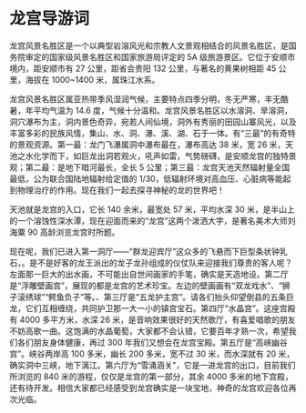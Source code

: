 # 龙宫导游词
龙宫风景名胜区是一个以典型岩溶风光和宗教人文景观相结合的风景名胜区，是国务院审定的国家级风景名胜区和国家旅游局评定的 5A 级旅游景区。它位于安顺市境内，距安顺市有 27 公里，距省会贵阳 132 公里，与著名的黄果树相距 45 公里，海拔在 1000~1400 米，属珠江水系。

龙宫风景名胜区属亚热带季风湿润气候，主要特点四季分明，冬无严寒，丰无酷暑，年平均气温为 14.6 度，气候十分温和。龙宫风景名胜区以水溶洞、旱溶洞，洞穴瀑布为主，洞内景色奇异，宛若人间仙境，洞外有秀丽的田园山寨风光，以及丰富多彩的民族风情，集山、水、洞、瀑、溪、湖、石于一体。有“三最”的有奇特的景观资源。第一最：龙门飞瀑属洞中瀑布最在，瀑布高达 38 米，宽 26 米，天池之水化学而下，如巨龙出洞若观火，吼声如雷，气势磅礴，是安顺龙宫的独特景观；第二最：是地下暗河最长，全长 5 公里；第三最：龙宫天池天然辐射量全国最低，公为联合国陆地辐射给定值的 1/30，低辐射环境对高血压、心脏病等能起到物理治疗的作用。现在我们一起去探寻神秘的龙的世界吧！

天池就是龙宫的入口，它长 140 余米，最宽处 57 米，平均水深 30 米，是半山上的一个溶蚀性深水潭，现在迎面而来的“龙宫”这两个泼洒大字，是著名美术大师刘海粟 90 高龄浏览龙宫时所题。

现在呢，我们已进入第一洞厅――“群龙迎宾厅”这众多的飞悬而下巨型条状钟乳石，。是不是好客的龙王派出的龙子龙孙组成的仪仗队来迎接我们尊贵的客人呢？左面那一巨大的出水画，不可能出自世间画家的手笔，确实是天造地设。第二厅是“浮雕壁画宫”，展现的都是龙宫的艺术珍宝。左边的壁画画有“双龙戏水”、“狮子滚绣球”“鳄鱼负子”等。、第三厅是“五龙护主宫”。请各们抬头仰望倒县的五条巨龙，它们互相缠绕，共同护卫那一大一小的镇宫宝石。第四厅“水晶宫”。这座宫殿有 4000 多平方米，水深 26 米，是音响效果很好的天然歌厅，有喜爱唱歌的朋友不妨高歌一曲。这饱满的水晶葡萄，大家都不会认错，它要百年才熟一次，希望我们各们朋友身体健康，再过 300 年我们又想会在龙宫宝殿。第五厅是“高峡幽谷宫”。峡谷两岸高 100 多米，幽长 200 多米，宽不过 30 米，而水深就有 20 米，确实洞中三峡，地下漓江。第六厅为“雪涌涵关”，它是一进龙宫的出口，目前我们所浏览的 840 米的游程，仅仅是龙宫的第一部分，其余 4000 多米的地下宫殿，还有待开发。相信大家都已经感受到龙宫确实是一块宝地，神奇的龙宫欢迎各位再次光临。